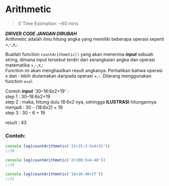 # Arithmetic

> ⏰ Time Estimation: ~60 mins

***DRIVER CODE JANGAN DIRUBAH*** <br>
Arithmetic adalah ilmu hitung angka yang memiliki beberapa operasi seperti +,-,x,:

Buatlah function `countArithmetic()` yang akan menerima ***input*** sebuah string, dimana input tersebut terdiri dari serangkaian angka dan operasi matematika +,-,x,: <br>
Function ini akan menghasilkan result angkanya. Perhatikan bahwa operasi x dan : lebih diutamakan daripada operasi +,-.
Dilarang menggunakan function `eval`

Contoh ***input*** '30–18:6x2+19' : <br>
step 1 : 30–18:6x2+19 <br>
step 2 : maka, hitung dulu 18:6x2 nya, sehingga **ILUSTRASI** hitungannya menjadi : 30 - (18:6x2) + 19 <br>
step 3 : 30 - 6 + 19 <br>

result : 43  

### Contoh:

```javascript
console.log(countArithmetic('21+15:3-5x4+32'))  
//38

console.log(countArithmetic('2+100:5x4-48'))  
//34

console.log(countArithmetic('16x10:40+27'))  
//31

```
